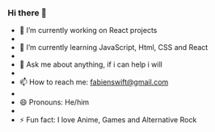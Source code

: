 ### Hi there 👋


- 🔭 I’m currently working on React projects
- 
- 🌱 I’m currently learning JavaScript, Html, CSS and React
- 
- 💬 Ask me about anything, if i can help i will
- 
- 📫 How to reach me: fabienswift@gmail.com
- 
- 😄 Pronouns: He/him
- 
- ⚡ Fun fact: I love Anime, Games and Alternative Rock

